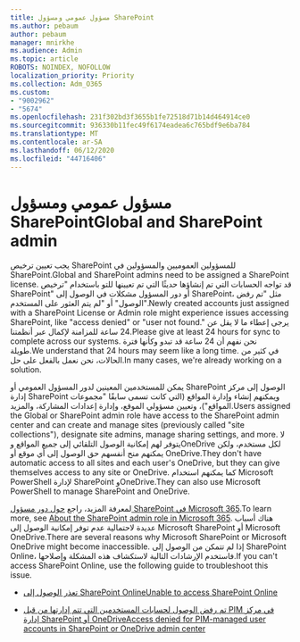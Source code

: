 ```yaml
---
title: مسؤول عمومي ومسؤول SharePoint
ms.author: pebaum
author: pebaum
manager: mnirkhe
ms.audience: Admin
ms.topic: article
ROBOTS: NOINDEX, NOFOLLOW
localization_priority: Priority
ms.collection: Adm_O365
ms.custom:
- "9002962"
- "5674"
ms.openlocfilehash: 231f302bd3f3655b1fe72518d71b14d464914ce0
ms.sourcegitcommit: 936330b11fec49f6174eadea6c765bdf9e6ba784
ms.translationtype: MT
ms.contentlocale: ar-SA
ms.lasthandoff: 06/12/2020
ms.locfileid: "44716406"
---
```

# <a name="global-and-sharepoint-admin"></a><span data-ttu-id="83a88-102">مسؤول عمومي ومسؤول SharePoint</span><span class="sxs-lookup"><span data-stu-id="83a88-102">Global and SharePoint admin</span></span>

<span data-ttu-id="83a88-103">يجب تعيين ترخيص SharePoint للمسؤولين العموميين والمسؤولين في SharePoint.</span><span class="sxs-lookup"><span data-stu-id="83a88-103">Global and SharePoint admins need to be assigned a SharePoint license.</span></span> <span data-ttu-id="83a88-104">قد تواجه الحسابات التي تم إنشاؤها حديثًا التي تم تعيينها للتو باستخدام "ترخيص SharePoint" أو دور المسؤول مشكلات في الوصول إلى SharePoint، مثل "تم رفض الوصول" أو "لم يتم العثور على المستخدم".</span><span class="sxs-lookup"><span data-stu-id="83a88-104">Newly created accounts just assigned with a SharePoint License or Admin role might experience issues accessing SharePoint, like "access denied" or "user not found."</span></span> <span data-ttu-id="83a88-105">يرجى إعطاء ما لا يقل عن 24 ساعة للمزامنة لإكمال عبر أنظمتنا.</span><span class="sxs-lookup"><span data-stu-id="83a88-105">Please give at least 24 hours for sync to complete across our systems.</span></span> <span data-ttu-id="83a88-106">نحن نفهم أن 24 ساعة قد تبدو وكأنها فترة طويلة.</span><span class="sxs-lookup"><span data-stu-id="83a88-106">We understand that 24 hours may seem like a long time.</span></span> <span data-ttu-id="83a88-107">في كثير من الحالات، نحن نعمل بالفعل على حل.</span><span class="sxs-lookup"><span data-stu-id="83a88-107">In many cases, we're already working on a solution.</span></span>

<span data-ttu-id="83a88-108">يمكن للمستخدمين المعينين لدور المسؤول العمومي أو SharePoint الوصول إلى مركز إدارة SharePoint ويمكنهم إنشاء وإدارة المواقع (التي كانت تسمى سابقًا "مجموعات المواقع")، وتعيين مسؤولي الموقع، وإدارة إعدادات المشاركة، والمزيد.</span><span class="sxs-lookup"><span data-stu-id="83a88-108">Users assigned the Global or SharePoint admin role have access to the SharePoint admin center and can create and manage sites (previously called "site collections"), designate site admins, manage sharing settings, and more.</span></span> <span data-ttu-id="83a88-109">لا يتوفر لهم إمكانية الوصول التلقائي إلى جميع المواقع وOneDrive لكل مستخدم، ولكن يمكنهم منح أنفسهم حق الوصول إلى أي موقع أو OneDrive.</span><span class="sxs-lookup"><span data-stu-id="83a88-109">They don't have automatic access to all sites and each user's OneDrive, but they can give themselves access to any site or OneDrive.</span></span> <span data-ttu-id="83a88-110">كما يمكنهم استخدام Microsoft PowerShell لإدارة SharePoint وOneDrive.</span><span class="sxs-lookup"><span data-stu-id="83a88-110">They can also use Microsoft PowerShell to manage SharePoint and OneDrive.</span></span>

<span data-ttu-id="83a88-111">لمعرفة المزيد، راجع [حول دور مسؤول SharePoint في Microsoft 365](https://docs.microsoft.com/sharepoint/sharepoint-admin-role).</span><span class="sxs-lookup"><span data-stu-id="83a88-111">To learn more, see [About the SharePoint admin role in Microsoft 365](https://docs.microsoft.com/sharepoint/sharepoint-admin-role).</span></span>
<span data-ttu-id="83a88-112">هناك أسباب عديدة لاحتمالية عدم توفر إمكانية الوصول إلى Microsoft SharePoint أو Microsoft OneDrive.</span><span class="sxs-lookup"><span data-stu-id="83a88-112">There are several reasons why Microsoft SharePoint or Microsoft OneDrive might become inaccessible.</span></span> <span data-ttu-id="83a88-113">إذا لم تتمكن من الوصول إلى SharePoint Online، فاستخدم الإرشادات التالية لاستكشاف هذه المشكلة وإصلاحها.</span><span class="sxs-lookup"><span data-stu-id="83a88-113">If you can't access SharePoint Online, use the following guide to troubleshoot this issue.</span></span>

- [<span data-ttu-id="83a88-114">تعذر الوصول إلى SharePoint Online</span><span class="sxs-lookup"><span data-stu-id="83a88-114">Unable to access SharePoint Online</span></span>](https://docs.microsoft.com/sharepoint/troubleshoot/sharing-and-permissions/sharepoint-online-inaccessible)

- [<span data-ttu-id="83a88-115">تم رفض الوصول لحسابات المستخدمين التي تتم إدارتها من قبل PIM في مركز إدارة SharePoint أو OneDrive</span><span class="sxs-lookup"><span data-stu-id="83a88-115">Access denied for PIM-managed user accounts in SharePoint or OneDrive admin center</span></span>](https://docs.microsoft.com/sharepoint/troubleshoot/administration/access-denied-to-pim-user-accounts)